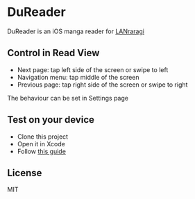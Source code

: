# DuReader

DuReader is an iOS manga reader for [LANraragi](https://github.com/Difegue/LANraragi)

## Control in Read View

- Next page: tap left side of the screen or swipe to left
- Navigation menu: tap middle of the screen
- Previous page: tap right side of the screen or swipe to right

The behaviour can be set in Settings page

## Test on your device

- Clone this project
- Open it in Xcode
- Follow [this guide](https://developer.apple.com/documentation/xcode/running_your_app_in_the_simulator_or_on_a_device)

## License

MIT
